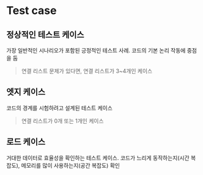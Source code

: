 # Test case

## 정상적인 테스트 케이스

가장 일반적인 시나리오가 포함된 긍정적인 테스트 사례. 코드의 기본 논리 작동에 중점을 둠

> 연결 리스트 문제가 있다면, 연결 리스트가 3~4개인 케이스

## 엣지 케이스

코드의 경계를 시험하려고 설계된 테스트 케이스

> 연결 리스트가 0개 또는 1개인 케이스

## 로드 케이스

거대한 데이터로 효율성을 확인하는 테스트 케이스. 코드가 느리게 동작하는지(시간 복잡도), 메모리를 많이 사용하는지(공간 복잡도) 확인
